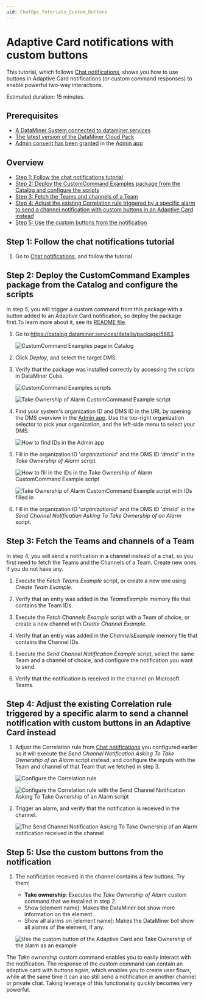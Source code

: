 ```yaml
---
uid: ChatOps_Tutorials_Custom_Buttons
---
```


# Adaptive Card notifications with custom buttons

This tutorial, which follows [Chat notifications](xref:ChatOps_Tutorials_Chat_Notification), shows you how to use buttons in Adaptive Card notifications (or custom command responses) to enable powerful two-way interactions.

Estimated duration: 15 minutes.

## Prerequisites

- [A DataMiner System connected to dataminer.services](xref:Connecting_your_DataMiner_System_to_the_cloud)
- [The latest version of the DataMiner Cloud Pack](xref:Managing_cloud-connected_nodes#upgrading-nodes-to-the-latest-dxm-versions)
- [Admin consent has been granted](xref:Granting_admin_consent) in the [Admin app](https://admin.dataminer.services)

## Overview

- [Step 1: Follow the chat notifications tutorial](#step-1-follow-the-chat-notifications-tutorial)
- [Step 2: Deploy the CustomCommand Examples package from the Catalog and configure the scripts](#step-2-deploy-the-customcommand-examples-package-from-the-catalog-and-configure-the-scripts)
- [Step 3: Fetch the Teams and channels of a Team](#step-3-fetch-the-teams-and-channels-of-a-team)
- [Step 4: Adjust the existing Correlation rule triggered by a specific alarm to send a channel notification with custom buttons in an Adaptive Card instead](#step-4-adjust-the-existing-correlation-rule-triggered-by-a-specific-alarm-to-send-a-channel-notification-with-custom-buttons-in-an-adaptive-card-instead)
- [Step 5: Use the custom buttons from the notification](#step-5-use-the-custom-buttons-from-the-notification)

## Step 1: Follow the chat notifications tutorial

1. Go to [Chat notifications](xref:ChatOps_Tutorials_Chat_Notification), and follow the tutorial.

## Step 2: Deploy the CustomCommand Examples package from the Catalog and configure the scripts

In step 5, you will trigger a custom command from this package with a button added to an Adaptive Card notification, so deploy the package first.To learn more about it, see its [README file](https://github.com/SkylineCommunications/ChatOps-Extensions/blob/main/CustomCommandExamples/README.md).

1. Go to <https://catalog.dataminer.services/details/package/5863>.

   ![CustomCommand Examples page in Catalog](~/user-guide/images/chatops_notification_part_02_02_001.png)

1. Click *Deploy*, and select the target DMS.

1. Verify that the package was installed correctly by accessing the scripts in DataMiner Cube.

   ![CustomCommand Examples scripts](~/user-guide/images/chatops_notification_part_02_02_002.png)

   ![Take Ownership of Alarm CustomCommand Example script](~/user-guide/images/chatops_notification_part_02_02_003.png)

1. Find your system's organization ID and DMS ID in the URL by opening the DMS overview in the [Admin app](https://admin.dataminer.services). Use the top-right organization selector to pick your organization, and the left-side menu to select your DMS.

   ![How to find IDs in the Admin app](~/user-guide/images/chatops_notification_part_02_02_004.gif)

1. Fill in the organization ID '*organizationId*' and the DMS ID '*dmsId*' in the *Take Ownership of Alarm* script.

   ![How to fill in the IDs in the Take Ownership of Alarm CustomCommand Example script](~/user-guide/images/chatops_notification_part_02_02_005.gif)

   ![Take Ownership of Alarm CustomCommand Example script with IDs filled in](~/user-guide/images/chatops_notification_part_02_02_006.png)

1. Fill in the organization ID '*organizationId*' and the DMS ID '*dmsId*' in the *Send Channel Notification Asking To Take Ownership of an Alarm* script.

## Step 3: Fetch the Teams and channels of a Team

In step 4, you will send a notification in a channel instead of a chat, so you first need to fetch the Teams and the Channels of a Team. Create new ones if you do not have any.

1. Execute the *Fetch Teams Example* script, or create a new one using *Create Team Example*.

1. Verify that an entry was added in the *TeamsExample* memory file that contains the Team IDs.

1. Execute the *Fetch Channels Example* script with a Team of choice, or create a new channel with *Create Channel Example*.

1. Verify that an entry was added in the *ChannelsExample* memory file that contains the Channel IDs.

1. Execute the *Send Channel Notification Example* script, select the same Team and a channel of choice, and configure the notification you want to send.

1. Verify that the notification is received in the channel on Microsoft Teams.

## Step 4: Adjust the existing Correlation rule triggered by a specific alarm to send a channel notification with custom buttons in an Adaptive Card instead

1. Adjust the Correlation rule from [Chat notifications](xref:ChatOps_Tutorials_Chat_Notification#step-3-configure-a-correlation-rule-triggered-by-a-specific-alarm-to-send-the-chat-notification) you configured earlier so it will execute the *Send Channel Notification Asking To Take Ownership of an Alarm* script instead, and configure the inputs with the Team and channel of that Team that we fetched in step 3.

   ![Configure the Correlation rule](~/user-guide/images/chatops_notification_part_02_04_001.png)

   ![Configure the Correlation rule with the *Send Channel Notification Asking To Take Ownership of an Alarm* script](~/user-guide/images/chatops_notification_part_02_04_002.png)

1. Trigger an alarm, and verify that the notification is received in the channel.

   ![The *Send Channel Notification Asking To Take Ownership of an Alarm* notification received in the channel](~/user-guide/images/chatops_notification_part_02_04_003.png)

## Step 5: Use the custom buttons from the notification

1. The notification received in the channel contains a few buttons. Try them!

   - **Take ownership**: Executes the *Take Ownership of Alarm* custom command that we installed in step 2.
   - Show [element name]: Makes the DataMiner bot show more information on the element.
   - Show all alarms on [element name]: Makes the DataMiner bot show all alarms of the element, if any.

   ![Use the custom button of the Adaptive Card and Take Ownership of the alarm as an example](~/user-guide/images/chatops_notification_part_02_05_001.gif)

The *Take ownership* custom command enables you to easily interact with the notification. The response of the custom command can contain an adaptive card with buttons again, which enables you to create user flows, while at the same time it can also still send a notification in another channel or private chat. Taking leverage of this functionality quickly becomes very powerful.
